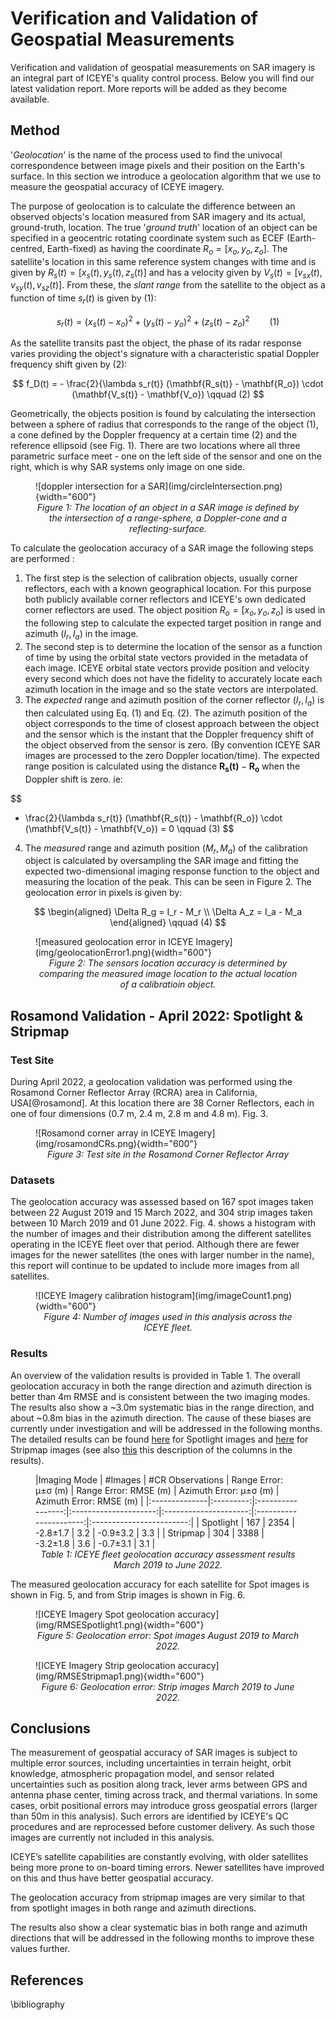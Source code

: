 # Verification and Validation of Geospatial Measurements

Verification and validation of geospatial measurements on SAR imagery is an integral part of ICEYE's quality control process. Below you will find our latest validation report. More reports will be added as they become available.

## Method
'*Geolocation*' is the name of the process used to find the univocal correspondence between image pixels and their position on the Earth's surface. In this section we introduce a geolocation algorithm that we use to measure the geospatial accuracy of ICEYE imagery. 

The purpose of geolocation is to calculate the difference between an observed objects's location measured from SAR imagery and its actual, ground-truth, location. The true '*ground truth*' location of an object can be specified in a geocentric rotating coordinate system such as ECEF (Earth-centred, Earth-fixed) as having the coordinate $R_o=[x_o,y_o,z_o]$. The satellite's location in this same reference system changes with time and is given by $R_s(t)=[x_s(t),y_s(t),z_s(t)]$ and has a velocity given by $V_s(t)=[v_{sx}(t),v_{sy}(t),v_{sz}(t)]$. From these, the *slant range* from the satellite to the object as a function of time $s_r(t)$ is given by (1):

$$
s_r(t) = (x_s(t) - x_o)^2 + (y_s(t)-y_o)^2 + (z_s(t)-z_o)^2 \qquad (1)
$$

As the satellite transits past the object, the phase of its radar response varies providing the object's signature with a characteristic spatial Doppler frequency shift given by (2):

$$
f_D(t) = - \frac{2}{\lambda s_r(t)} (\mathbf{R_s(t)} - \mathbf{R_o}) \cdot (\mathbf{V_s(t)} - \mathbf{V_o}) \qquad (2)
$$

Geometrically, the objects position is found by calculating the intersection between a sphere of radius that corresponds to the range of the object (1), a cone defined by the Doppler frequency at a certain time (2) and the reference ellipsoid (see Fig. 1). There are two locations where all three parametric surface meet - one on the left side of the sensor and one on the right, which is why SAR systems only image on one side.

<figure markdown>
![doppler intersection for a SAR](img/circleIntersection.png){width="600"}
<figcaption align = "center"><em>Figure 1: The location of an object in a SAR image is defined by the intersection of a range-sphere, a Doppler-cone and a reflecting-surface.</em></figcaption>
</figure>

To calculate the geolocation accuracy of a SAR image the following steps are performed :

1. The first step is the selection of calibration objects, usually corner reflectors, each with a known geographical location. For this purpose both publicly available corner reflectors and ICEYE's own dedicated corner reflectors are used. The object position $R_o=[x_o, y_o, z_o]$ is used in the following step to calculate the expected target position in range and azimuth $(I_r,I_a)$ in the image.
2. The second step is to determine the location of the sensor as a function of time by using the orbital state vectors provided in the metadata of each image.  ICEYE orbital state vectors provide position and velocity every second which does not have the fidelity to accurately locate each azimuth location in the image and so the state vectors are interpolated.
3. The *expected* range and azimuth position of the corner reflector $(I_r,I_a)$ is then calculated using Eq. (1) and Eq. (2). The azimuth position of the object corresponds to the time of closest approach between the object and the sensor which is the instant that the Doppler frequency shift of the object observed from the sensor is zero. (By convention ICEYE SAR images are processed to the zero Doppler location/time). The expected range position is calculated using the distance $\mathbf{R_s(t)}-\mathbf{R_o}$ when the Doppler shift is zero. ie:

$$ 
- \frac{2}{\lambda s_r(t)} (\mathbf{R_s(t)} - \mathbf{R_o}) \cdot (\mathbf{V_s(t)} - \mathbf{V_o}) = 0 \qquad (3) 
$$

4. The *measured* range and azimuth position $(M_r,M_a)$ of the calibration object is calculated by oversampling the SAR image and fitting the expected two-dimensional imaging response function to the object and measuring the location of the peak. This can be seen in Figure 2. The geolocation error in pixels is given by: 

$$
\begin{aligned}
\Delta R_g = I_r - M_r \\
\Delta A_z = I_a - M_a 
\end{aligned} \qquad (4)
$$

<figure markdown>
![measured geolocation error in ICEYE Imagery](img/geolocationError1.png){width="600"}
<figcaption align = "center"><em>Figure 2: The sensors location accuracy is determined by comparing the measured image location to the actual location of a calibratioin object.</em></figcaption>
</figure>

## Rosamond Validation - April 2022: Spotlight & Stripmap
### Test Site

During April 2022, a geolocation validation was performed using the Rosamond Corner Reflector Array (RCRA) area in California, USA[@rosamond]. At this location there are 38 Corner Reflectors, each in one of four dimensions (0.7 m, 2.4 m, 2.8 m and 4.8 m). Fig. 3.

<figure markdown>
![Rosamond corner array in ICEYE Imagery](img/rosamondCRs.png){width="600"}
<figcaption align = "center"><em>Figure 3: Test site in the Rosamond Corner Reflector Array</em></figcaption>
</figure>

### Datasets

The geolocation accuracy was assessed based on 167 spot images taken between 22 August 2019 and 15 March 2022, and 304 strip images taken between 10 March 2019 and 01 June 2022. Fig. 4. shows a histogram with the number of images and their distribution among the different satellites operating in the ICEYE fleet over that period. Although there are fewer images for the newer satellites (the ones with larger number in the name), this report will continue to be updated to include more images from all satellites.

<figure markdown>
![ICEYE Imagery calibration histogram](img/imageCount1.png){width="600"}
<figcaption align = "center"><em>Figure 4: Number of images used in this analysis across the ICEYE fleet.</em></figcaption>
</figure>

### Results
An overview of the validation results is provided in Table 1. The overall geolocation accuracy in both the range direction and azimuth direction is better than 4m RMSE and is consistent between the two imaging modes. The results also show a ~3.0m systematic bias in the range direction, and about ~0.8m bias in the azimuth direction. The cause of these biases are currently under investigation and will be addressed in the following months. The detailed results can be found [here](img/resultsSL1.csv) for Spotlight images and [here](img/resultsSM1.csv) for Stripmap images (see also [this](img/resultsSM1.csv_Readme.txt) this description of the columns in the results).

<figure markdown>
|Imaging Mode	| #Images	| #CR Observations	| Range Error: μ±σ (m)	| Range Error: RMSE (m)	| Azimuth Error: μ±σ (m) |	Azimuth Error: RMSE (m) |
|:--------------|:---------:|:-----------------:|:---------------------:|:---------------------:|:----------------------:|:------------------------:|
| Spotlight	    | 167	    | 2354	            | -2.8±1.7              | 3.2                   | -0.9±3.2 	             | 3.3                      |
| Stripmap	    | 304	    | 3388	            | -3.2±1.8	            | 3.6	                | -0.7±3.1	             | 3.1                      |
<figcaption align = "center"><em>Table 1: ICEYE fleet geolocation accuracy assessment results March 2019 to June 2022.</em></figcaption>
</figure>

The measured geolocation accuracy for each satellite for Spot images is shown in Fig. 5, and from Strip images is shown in Fig. 6.

<figure markdown>
![ICEYE Imagery Spot geolocation accuracy](img/RMSESpotlight1.png){width="600"}
<figcaption align = "center"><em>Figure 5: Geolocation error: Spot images August 2019 to March 2022.</em></figcaption>
</figure>

<figure markdown>
![ICEYE Imagery Strip geolocation accuracy](img/RMSEStripmap1.png){width="600"}
<figcaption align = "center"><em>Figure 6: Geolocation error: Strip images March 2019 to June 2022.</em></figcaption>
</figure>

## Conclusions
The measurement of geospatial accuracy of SAR images is subject to multiple error sources, including uncertainties in terrain height, orbit knowledge, atmospheric propagation model, and sensor related uncertainties such as position along track, lever arms between GPS and antenna phase center, timing across track, and thermal variations. In some cases, orbit positional errors may introduce gross geospatial errors (larger than 50m in this analysis). Such errors are identified by ICEYE's QC procedures and are reprocessed before customer delivery. As such those images are currently not included in this analysis.

ICEYE’s satellite capabilities are constantly evolving, with older satellites being more prone to on-board timing errors. Newer satellites have improved on this and thus have better geospatial accuracy.

The geolocation accuracy from stripmap images are very similar to that from spotlight images in both range and azimuth directions.

The results also show a clear systematic bias in both range and azimuth directions that will be addressed in the following months to improve these values further.

## References
\bibliography